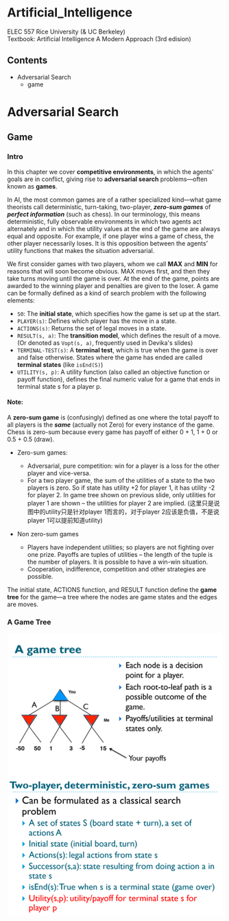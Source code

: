 # Artificial_Intelligence
ELEC 557 Rice University (&amp; UC Berkeley)  
Textbook: Artificial Intelligence A Modern Approach (3rd edision)

## Contents
* Adversarial Search
	* game
	

# Adversarial Search  
## Game  
### Intro
In this chapter we cover **competitive environments**, in which the agents’ goals are in conflict, giving rise to **adversarial search** problems—often known as **games**.  

In AI, the most common games are of a rather specialized kind—what game theorists call deterministic, turn-taking, two-player, ***zero-sum games*** of ***perfect information*** (such as chess). In our terminology, this means deterministic, fully observable environments in which two agents act alternately and in which the utility values at the end of the game are always equal and opposite. For example, if one player wins a game of chess, the other player necessarily loses. It is this opposition between the agents’ utility functions that makes the situation adversarial.  

We first consider games with two players, whom we call **MAX** and **MIN** for reasons that will soon become obvious. MAX moves first, and then they take turns moving until the game is over. At the end of the game, points are awarded to the winning player and penalties are
given to the loser. A game can be formally defined as a kind of search problem with the following elements:  
* `S0`: The **initial state**, which specifies how the game is set up at the start.
* `PLAYER(s)`: Defines which player has the move in a state.
* `ACTIONS(s)`: Returns the set of legal moves in a state.
* `RESULT(s, a)`: The **transition model**, which defines the result of a move. (Or denoted as `Vopt(s, a)`, frequently used in Devika's slides)
* `TERMINAL-TEST(s)`: A **terminal test**, which is true when the game is over and false otherwise. States where the game has ended are called **terminal states** (like `isEnd(S)`)
* `UTILITY(s, p)`: A utility function (also called an objective function or payoff function), defines the final numeric value for a game that ends in terminal state s for a player p.

#### Note: 
A **zero-sum game** is (confusingly) defined as one where the total payoff to all players is the ***same*** (actually not Zero) for every instance of the game. Chess is zero-sum because every game has payoff of either 0 + 1, 1 + 0 or 0.5 + 0.5 (draw).  

* Zero-sum games:  
	* Adversarial, pure competition: win for a player is a loss for the other player and vice-versa.  
	* For a two player game, the sum of the utilities of a state to the two players is zero. So if state has utility +2 for player 1, it has utility -2 for player 2. In game tree shown on previous slide, only utilities for player 1 are shown – the utilities for player 2 are implied. (这里只是说图中的utility只是针对player 1而言的，对于player 2应该是负值，不是说player 1可以提前知道utility)
	
* Non zero-sum games
	* Players have independent utilities; so players are not fighting over one prize.  Payoffs are tuples of utilities – the length of the tuple is the number of players. It is possible to have a win-win situation. 
	* Cooperation, indifference, competition and other strategies are possible.

The initial state, ACTIONS function, and RESULT function define the **game tree** for the game—a tree where the nodes are game states and the edges are moves.  

### A Game Tree
![image](https://github.com/Laurentlsb/Artificial_Intelligence/blob/master/img_folder/game%20tree.png)
![image](https://github.com/Laurentlsb/Artificial_Intelligence/blob/master/img_folder/two%20players.png)



























